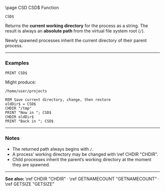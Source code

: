 \page CSD CSD$ Function

```basic
CSD$
```

Returns the **current working directory** for the process as a string.
The result is always an **absolute path** from the virtual file system root (`/`).

Newly spawned processes inherit the current directory of their parent process.

---

### Examples

```basic
PRINT CSD$
```

Might produce:

```
/home/user/projects
```

```basic
REM Save current directory, change, then restore
oldDir$ = CSD$
CHDIR "/tmp"
PRINT "Now in "; CSD$
CHDIR oldDir$
PRINT "Back in "; CSD$
```

---

### Notes

* The returned path always begins with `/`.
* A process’ working directory may be changed with \ref CHDIR "CHDIR".
* Child processes inherit the parent’s working directory at the moment they are spawned.

---

**See also:**
\ref CHDIR "CHDIR" · \ref GETNAMECOUNT "GETNAMECOUNT" · \ref GETSIZE "GETSIZE"
